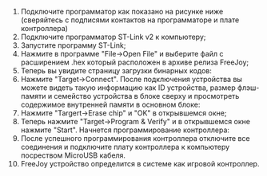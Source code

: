 1. Подключите программатор как показано на рисунке ниже (сверяйтесь с подписями контактов на программаторе и плате контроллера)
1. Подключите программатор ST-Link v2 к компьютеру;
1. Запустите программу ST-Link;
1. Нажмите в программе "File->Open File" и выберите файл с расширением .hex который расположен в архиве релиза FreeJoy;
1. Теперь вы увидите страницу загрузки бинарных кодов:
1. Нажмите "Target->Connect". После подключения устройства вы можете видеть такую информацию как ID устройства, размер флэш-памяти и семейство устройства в блоке сверху и просмотреть содержимое внутренней памяти в основном блоке:
1. Нажмите "Targert->Erase chip" и "OK" в открывшемся окне;
1. Теперь нажмите "Target->Program & Verify" и в открывшемся окне нажмите "Start". Начнется программирование контроллера:
1. После успешного программирования контроллера отключите все соединения и подключите плату контроллера к компьютеру посреством MicroUSB кабеля.
1. FreeJoy устройство определится в системе как игровой контроллер.
